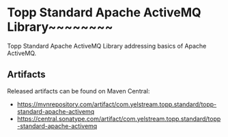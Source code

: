 # Topp Standard Apache ActiveMQ Library~~~~~~~~

Topp Standard Apache ActiveMQ Library addressing basics of Apache ActiveMQ.


## Artifacts

Released artifacts can be found on Maven Central:

* https://mvnrepository.com/artifact/com.yelstream.topp.standard/topp-standard-apache-activemq
* https://central.sonatype.com/artifact/com.yelstream.topp.standard/topp-standard-apache-activemq

